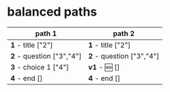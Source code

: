 # balanced paths

| path 1 | path 2 |
| --- | --- |
| **1** - title ["2"] | **1** - title ["2"] |
| **2** - question ["3","4"] | **2** - question ["3","4"] |
| **3** - choice 1 ["4"] | **v1** - :new: [] |
| **4** - end [] | **4** - end [] |
